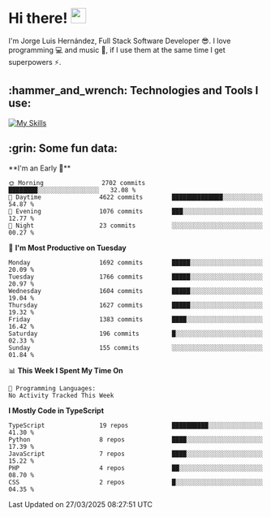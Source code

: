 <h1 align="left">
 <abc>
  <br>Hi there! <img src="https://user-images.githubusercontent.com/42378118/110234147-e3259600-7f4e-11eb-95be-0c4047144dea.gif" width="30"><br>
 </abc>
</h1>

I'm Jorge Luis Hernández, Full Stack Software Developer :sunglasses:. I love programming :computer: and music :musical_score:, if I use them at the same time I get superpowers :zap:. 


<h2 align="left">:hammer_and_wrench: Technologies and Tools I use:</h2>

[![My Skills](https://skillicons.dev/icons?i=js,ts,html,css,py,vue,react,next,nest,postgres,mysql)](https://skillicons.dev)

<h2 align="left">:grin: Some fun data:</h2>
<!--START_SECTION:waka-->
**I'm an Early 🐤** 

```text
🌞 Morning                2702 commits        ████████░░░░░░░░░░░░░░░░░   32.08 % 
🌆 Daytime                4622 commits        ██████████████░░░░░░░░░░░   54.87 % 
🌃 Evening                1076 commits        ███░░░░░░░░░░░░░░░░░░░░░░   12.77 % 
🌙 Night                  23 commits          ░░░░░░░░░░░░░░░░░░░░░░░░░   00.27 % 
```
📅 **I'm Most Productive on Tuesday** 

```text
Monday                   1692 commits        █████░░░░░░░░░░░░░░░░░░░░   20.09 % 
Tuesday                  1766 commits        █████░░░░░░░░░░░░░░░░░░░░   20.97 % 
Wednesday                1604 commits        █████░░░░░░░░░░░░░░░░░░░░   19.04 % 
Thursday                 1627 commits        █████░░░░░░░░░░░░░░░░░░░░   19.32 % 
Friday                   1383 commits        ████░░░░░░░░░░░░░░░░░░░░░   16.42 % 
Saturday                 196 commits         █░░░░░░░░░░░░░░░░░░░░░░░░   02.33 % 
Sunday                   155 commits         ░░░░░░░░░░░░░░░░░░░░░░░░░   01.84 % 
```


📊 **This Week I Spent My Time On** 

```text
💬 Programming Languages: 
No Activity Tracked This Week
```

**I Mostly Code in TypeScript** 

```text
TypeScript               19 repos            ██████████░░░░░░░░░░░░░░░   41.30 % 
Python                   8 repos             ████░░░░░░░░░░░░░░░░░░░░░   17.39 % 
JavaScript               7 repos             ████░░░░░░░░░░░░░░░░░░░░░   15.22 % 
PHP                      4 repos             ██░░░░░░░░░░░░░░░░░░░░░░░   08.70 % 
CSS                      2 repos             █░░░░░░░░░░░░░░░░░░░░░░░░   04.35 % 
```




 Last Updated on 27/03/2025 08:27:51 UTC
<!--END_SECTION:waka-->

